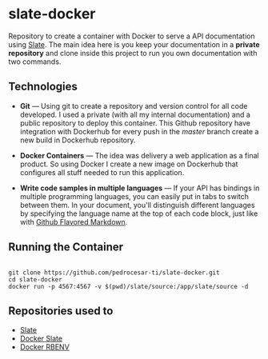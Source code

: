 # slate-docker
Repository to create a container with Docker to serve a API documentation using [Slate](https://github.com/tripit/slate). The main idea here is you keep your documentation in a **private repository** and clone inside this project to run you own documentation with two commands. 

Technologies
------------

* **Git** — Using git to create a repository and version control for all code developed. I used a private (with all my internal documentation) and a public repository to deploy this container. This Github repository have integration with Dockerhub for every push in the *master* branch create a new build in Dockerhub repository.

* **Docker Containers** — The idea was delivery a web application as a final product. So using Docker I create a new image on Dockerhub that configures all stuff needed to run this application.

* **Write code samples in multiple languages** — If your API has bindings in multiple programming languages, you can easily put in tabs to switch between them. In your document, you'll distinguish different languages by specifying the language name at the top of each code block, just like with [Github Flavored Markdown](https://guides.github.com/features/mastering-markdown/).



Running the Container
------------------------------
```shell

```


```shell
git clone https://github.com/pedrocesar-ti/slate-docker.git
cd slate-docker
docker run -p 4567:4567 -v $(pwd)/slate/source:/app/slate/source -d 
```



Repositories used to 
---------------------------------

* [Slate](https://github.com/tripit/slate)
* [Docker Slate](https://github.com/tutumcloud/slate)
* [Docker RBENV](https://github.com/tcnksm/dockerfile-rbenv)
